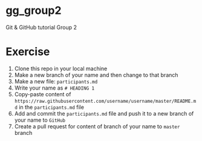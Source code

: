 # gg_group2
Git &amp; GitHub tutorial Group 2

# Exercise

1. Clone this repo in your local machine
2. Make a new branch of your name and then change to that branch
3. Make a new file: `participants.md`
4. Write your name as `# HEADING 1`
5. Copy-paste content of `https://raw.githubusercontent.com/username/username/master/README.md` in the `participants.md` file
6. Add and commit the `participants.md` file and push it to a new branch of your name to `GitHub`
7. Create a pull request for content of branch of your name to `master` branch
